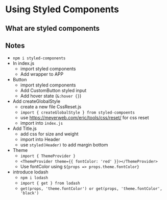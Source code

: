# Using Styled Components

## What are styled components

## Notes

* `npm i styled-components`
* In index.js
  * import styled components
  * Add wrapper to APP
* Button
  * import styled components
  * Add CustomButton styled input
  * Add hover state (`&:hover {}`)
* Add createGlobalStyle
  * create a new file CssReset.js
  * `import { createGlobalStyle } from styled-compoents`
  * use <https://meyerweb.com/eric/tools/css/reset/> for css reset
  * import into `index.js`
* Add Title.js
  * add css for size and weight
  * import into Header
  * use `styled(Header)` to add margin bottom
* Theme
  * `import { ThemeProvider }`
  * `<ThemeProvider theme={{ fontColor: 'red' }}></ThemeProvider>`
  * Use fontColor using `${props => props.theme.fontColor}`
* introduce lodash
  * `npm i lodash`
  * `import { get } from lodash`
  * `get(props, 'theme.fontColor') or get(props, 'theme.fontColor', 'black')`
